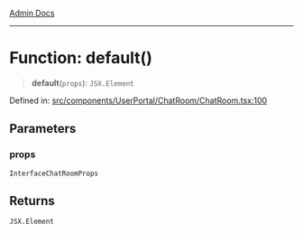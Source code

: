 [Admin Docs](/)

***

# Function: default()

> **default**(`props`): `JSX.Element`

Defined in: [src/components/UserPortal/ChatRoom/ChatRoom.tsx:100](https://github.com/syedali237/talawa-admin/blob/dd4a08e622d0fa38bcf9758a530e8cdf917dbac8/src/components/UserPortal/ChatRoom/ChatRoom.tsx#L100)

## Parameters

### props

`InterfaceChatRoomProps`

## Returns

`JSX.Element`
